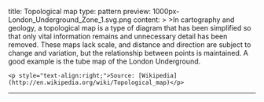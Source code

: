 title: Topological map
type: pattern
preview: 1000px-London_Underground_Zone_1.svg.png
content: >
    >In cartography and geology, a topological map is a type of diagram that has been simplified so that only vital information remains and unnecessary detail has been removed. These maps lack scale, and distance and direction are subject to change and variation, but the relationship between points is maintained. A good example is the tube map of the London Underground.
    
    <p style="text-align:right;">Source: [Wikipedia](http://en.wikipedia.org/wiki/Topological_map)</p>
---


